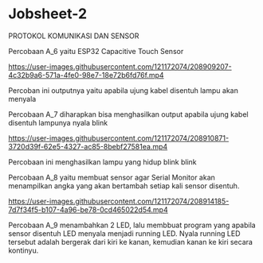 # Jobsheet-2
PROTOKOL KOMUNIKASI DAN SENSOR


Percobaan A_6 yaitu ESP32 Capacitive Touch Sensor

https://user-images.githubusercontent.com/121172074/208909207-4c32b9a6-571a-4fe0-98e7-18e72b6fd76f.mp4


Percoban ini outputnya yaitu apabila ujung kabel disentuh lampu akan menyala


Percobaan A_7 diharapkan bisa menghasilkan output apabila ujung kabel disentuh lampunya nyala blink


https://user-images.githubusercontent.com/121172074/208910871-3720d39f-62e5-4327-ac85-8bebf27581ea.mp4


Percobaan ini menghasilkan lampu yang hidup blink blink


Percobaan A_8 yaitu membuat sensor agar Serial Monitor akan menampilkan angka yang akan bertambah setiap kali sensor disentuh.



https://user-images.githubusercontent.com/121172074/208914185-7d7f34f5-b107-4a96-be78-0cd465022d54.mp4



Percobaan A_9 menambahkan 2 LED, lalu membbuat program yang apabila sensor disentuh LED menyala menjadi running LED.
Nyala running LED tersebut adalah bergerak dari kiri ke kanan, kemudian kanan ke kiri secara kontinyu.



